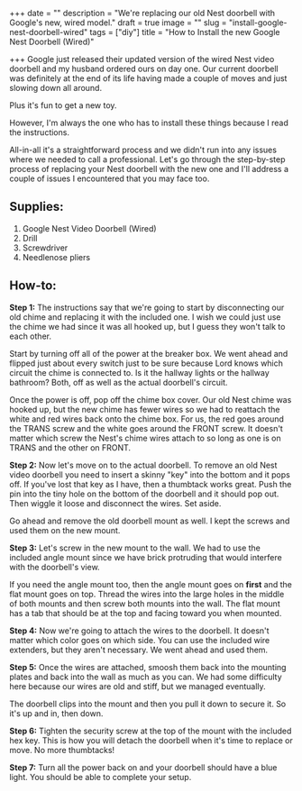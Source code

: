 +++
date = ""
description = "We're replacing our old Nest doorbell with Google's new, wired model."
draft = true
image = ""
slug = "install-google-nest-doorbell-wired"
tags = ["diy"]
title = "How to Install the new Google Nest Doorbell (Wired)"

+++
Google just released their updated version of the wired Nest video doorbell and my husband ordered ours on day one. Our current doorbell was definitely at the end of its life having made a couple of moves and just slowing down all around.

Plus it's fun to get a new toy.

However, I'm always the one who has to install these things because I read the instructions.

All-in-all it's a straightforward process and we didn't run into any issues where we needed to call a professional. Let's go through the step-by-step process of replacing your Nest doorbell with the new one and I'll address a couple of issues I encountered that you may face too.

## Supplies:

1. Google Nest Video Doorbell (Wired)
2. Drill
3. Screwdriver
4. Needlenose pliers

## How-to:

**Step 1:** The instructions say that we're going to start by disconnecting our old chime and replacing it with the included one. I wish we could just use the chime we had since it was all hooked up, but I guess they won't talk to each other.

Start by turning off all of the power at the breaker box. We went ahead and flipped just about every switch just to be sure because Lord knows which circuit the chime is connected to. Is it the hallway lights or the hallway bathroom? Both, off as well as the actual doorbell's circuit.

Once the power is off, pop off the chime box cover. Our old Nest chime was hooked up, but the new chime has fewer wires so we had to reattach the white and red wires back onto the chime box. For us, the red goes around the TRANS screw and the white goes around the FRONT screw. It doesn't matter which screw the Nest's chime wires attach to so long as one is on TRANS and the other on FRONT.

**Step 2:** Now let's move on to the actual doorbell. To remove an old Nest video doorbell you need to insert a skinny "key" into the bottom and it pops off. If you've lost that key as I have, then a thumbtack works great. Push the pin into the tiny hole on the bottom of the doorbell and it should pop out. Then wiggle it loose and disconnect the wires. Set aside.

Go ahead and remove the old doorbell mount as well. I kept the screws and used them on the new mount.

**Step 3:** Let's screw in the new mount to the wall. We had to use the included angle mount since we have brick protruding that would interfere with the doorbell's view.

If you need the angle mount too, then the angle mount goes on **first** and the flat mount goes on top. Thread the wires into the large holes in the middle of both mounts and then screw both mounts into the wall. The flat mount has a tab that should be at the top and facing toward you when mounted.

**Step 4:** Now we're going to attach the wires to the doorbell. It doesn't matter which color goes on which side. You can use the included wire extenders, but they aren't necessary. We went ahead and used them.

**Step 5:** Once the wires are attached, smoosh them back into the mounting plates and back into the wall as much as you can. We had some difficulty here because our wires are old and stiff, but we managed eventually.

The doorbell clips into the mount and then you pull it down to secure it. So it's up and in, then down.

**Step 6:** Tighten the security screw at the top of the mount with the included hex key. This is how you will detach the doorbell when it's time to replace or move. No more thumbtacks!

**Step 7:** Turn all the power back on and your doorbell should have a blue light. You should be able to complete your setup.